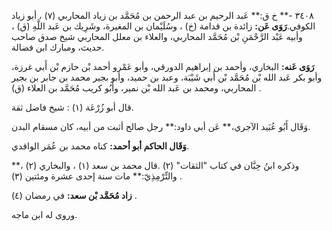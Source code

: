 ٣٤٠٨ -** خ ق:** عَبد الرحيم بن عبد الرحمن بن مُحَمَّد بن زياد المحاربي (٧) ، أبو زياد الكوفي.**رَوَى عَن:** زائدة بن قدامة (خ) ، وسُلَيْمان بن المغيرة، وشَرِيك بن عَبد اللَّهِ (ق) ، وأبيه عَبْد الرَّحْمَنِ بْن مُحَمَّد المحاربي، والعلاء بن معلل المحاربي شيخ صدق صاحب حديث، ومبارك ابن فضالة.

**رَوَى عَنه:** البخاري، وأحمد بن إبراهيم الدورقي، وأبو عَمْرو أحمد بْن حازم بْن أَبي غرزة، وأبو بكر عَبد الله بْن مُحَمَّد بْن أَبي شَيْبَة، وعبد بن حميد، وأبو بجير محمد بن جابر بن بجير المحاربي، ومحمد بن عَبد الله بْن نمير، وأَبُو كريب مُحَمَّد بن العلاء (ق) .

قال أبو زُرْعَة (١) : شيخ فاضل ثقة.

وَقَال أَبُو عُبَيد الآجري،** عَن أبي داود:** رجل صالح أثبت من أبيه، كان مسقام البدن.

**وَقَال الحاكم أبو أحمد:** كناه محمد بن عُمَر الواقدي.

وذكره ابنُ حِبَّان في كتاب "الثقات" (٢) .قال محمد بن سعد (١) ، والبخاري (٢) ،** والتِّرْمِذِيّ:** مات سنة إحدى عشرة ومئتين (٣) .

**زاد مُحَمَّد بْن سعد:** في رمضان (٤) .

وروى له ابن ماجه.